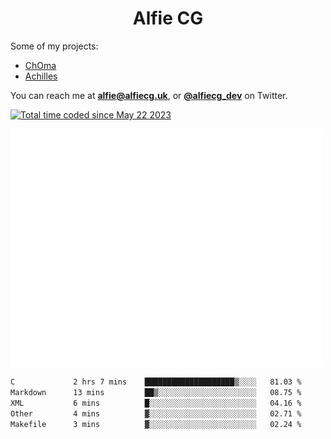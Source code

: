 <h1 align="center">Alfie CG</h1>

Some of my projects:
* [ChOma](https://github.com/opa334/ChOma)
* [Achilles](https://github.com/alfiecg24/Achilles)

You can reach me at **alfie@alfiecg.uk**, or **[@alfiecg_dev](https://twitter.com/alfiecg_dev)** on Twitter.

<a href="https://wakatime.com/@61592169-b9cf-4af8-b6fa-8ac7d4369b01"><img src="https://wakatime.com/badge/user/61592169-b9cf-4af8-b6fa-8ac7d4369b01.svg" alt="Total time coded since May 22 2023" /></a>


<img align="center" src="/github-metrics.svg" alt="Metrics" width="500">

 <!--[![GitHub Streak](https://streak-stats.demolab.com/?user=alfiecg24)](https://git.io/streak-stats)-->

<!--START_SECTION:waka-->

```txt
C             2 hrs 7 mins    ████████████████████▒░░░░   81.03 %
Markdown      13 mins         ██▒░░░░░░░░░░░░░░░░░░░░░░   08.75 %
XML           6 mins          █░░░░░░░░░░░░░░░░░░░░░░░░   04.16 %
Other         4 mins          ▓░░░░░░░░░░░░░░░░░░░░░░░░   02.71 %
Makefile      3 mins          ▓░░░░░░░░░░░░░░░░░░░░░░░░   02.24 %
```

<!--END_SECTION:waka-->
